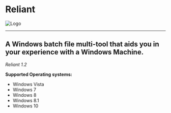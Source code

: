 # Reliant

<p> <img src="https://i.imgur.com/PMTLEJT.png" alt="Logo" align="middle"> </p>

----------------------------------------------------------------------------------------
A Windows batch file multi-tool that aids you in your experience with a Windows Machine.
----------------------------------------------------------------------------------------

*Reliant 1.2*

**Supported Operating systems:**

- Windows Vista
- Windows 7
- Windows 8
- Windows 8.1
- Windows 10

